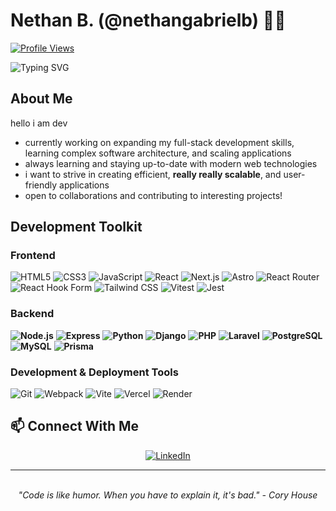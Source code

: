 <div align="start">

# Nethan B. (@nethangabrielb) 👨‍💻

[![Profile Views](https://komarev.com/ghpvc/?username=suix0&color=blueviolet)](https://github.com/suix0)

<img src="https://readme-typing-svg.herokuapp.com?font=Fira+Code&size=24&duration=3000&pause=1000&color=00C2FF&center=true&vCenter=true&random=false&width=500&lines=Aspiring+Full+Stack+Developer;Always+Learning+%26+Growing" alt="Typing SVG" />

</div>

## About Me

hello i am dev

- currently working on expanding my full-stack development skills, learning complex software architecture, and scaling applications
- always learning and staying up-to-date with modern web technologies
- i want to strive in creating efficient, **really really scalable**, and user-friendly applications
- open to collaborations and contributing to interesting projects!

## Development Toolkit

### Frontend
![HTML5](https://img.shields.io/badge/-HTML5-E34F26?style=flat&logo=html5&logoColor=white)
![CSS3](https://img.shields.io/badge/-CSS3-1572B6?style=flat&logo=css3&logoColor=white)
![JavaScript](https://img.shields.io/badge/-JavaScript-F7DF1E?style=flat&logo=javascript&logoColor=black)
![React](https://img.shields.io/badge/-React-61DAFB?style=flat&logo=react&logoColor=black)
![Next.js](https://img.shields.io/badge/-Next.js-000000?style=flat&logo=next.js&logoColor=white)
![Astro](https://img.shields.io/badge/-Astro-BC52EE?style=flat&logo=astro&logoColor=white)
![React Router](https://img.shields.io/badge/-React_Router-CA4245?style=flat&logo=react-router&logoColor=white)
![React Hook Form](https://img.shields.io/badge/-React_Hook_Form-EC5990?style=flat&logo=reacthookform&logoColor=white)
![Tailwind CSS](https://img.shields.io/badge/-Tailwind_CSS-38B2AC?style=flat&logo=tailwind-css&logoColor=white)
![Vitest](https://img.shields.io/badge/-Vitest-6E9F18?style=flat&logo=vitest&logoColor=white)
![Jest](https://img.shields.io/badge/-Jest-C21325?style=flat&logo=jest&logoColor=white)

### Backend
**![Node.js](https://img.shields.io/badge/-Node.js-339933?style=flat&logo=node.js&logoColor=white)**
**![Express](https://img.shields.io/badge/-Express-000000?style=flat&logo=express&logoColor=white)**
**![Python](https://img.shields.io/badge/-Python-3776AB?style=flat&logo=python&logoColor=white)**
**![Django](https://img.shields.io/badge/-Django-092E20?style=flat&logo=django&logoColor=white)**
**![PHP](https://img.shields.io/badge/-PHP-777BB4?style=flat&logo=php&logoColor=white)**
**![Laravel](https://img.shields.io/badge/-Laravel-FF2D20?style=flat&logo=laravel&logoColor=white)**
**![PostgreSQL](https://img.shields.io/badge/-PostgreSQL-336791?style=flat&logo=postgresql&logoColor=white)**
**![MySQL](https://img.shields.io/badge/-MySQL-4479A1?style=flat&logo=mysql&logoColor=white)**
**![Prisma](https://img.shields.io/badge/-Prisma-2D3748?style=flat&logo=prisma&logoColor=white)**

### Development & Deployment Tools
![Git](https://img.shields.io/badge/-Git-F05032?style=flat&logo=git&logoColor=white)
![Webpack](https://img.shields.io/badge/-Webpack-8DD6F9?style=flat&logo=webpack&logoColor=black)
![Vite](https://img.shields.io/badge/-Vite-646CFF?style=flat&logo=vite&logoColor=white)
![Vercel](https://img.shields.io/badge/-Vercel-000000?style=flat&logo=vercel&logoColor=white)
![Render](https://img.shields.io/badge/-Render-46E3B7?style=flat&logo=render&logoColor=white)

## 📫 Connect With Me

<div align="center">

[![LinkedIn](https://img.shields.io/badge/LinkedIn-%230077B5.svg?style=for-the-badge&logo=linkedin&logoColor=white)](https://www.linkedin.com/in/nethan-gabriel-b-9401b7271)

</div>

---

<div align="center">
    <br />
    <i>"Code is like humor. When you have to explain it, it's bad." - Cory House</i>
</div>

